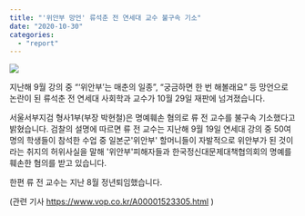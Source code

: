 ```yaml
---
title: "'위안부 망언' 류석춘 전 연세대 교수 불구속 기소"
date: "2020-10-30"
categories: 
  - "report"
---
```


![](https://womenandwar.net/kr/wp-content/uploads/2020/10/photo_2020-10-30_11-30-54.jpg)

지난해 9월 강의 중 “‘위안부’는 매춘의 일종”, “궁금하면 한 번 해볼래요” 등 망언으로 논란이 된 류석춘 전 연세대 사회학과 교수가 10월 29일 재판에 넘겨졌습니다.

서울서부지검 형사1부(부장 박현철)은 명예훼손 혐의로 류 전 교수를 불구속 기소했다고 밝혔습니다. 검찰의 설명에 따르면 류 전 교수는 지난해 9월 19일 연세대 강의 중 50여 명의 학생들이 참석한 수업 중 일본군'위안부' 할머니들이 자발적으로 위안부가 된 것이라는 취지의 허위사실을 말해 '위안부'피해자들과 한국정신대문제대책협의회의 명예를 훼손한 혐의를 받고 있습니다.

한편 류 전 교수는 지난 8월 정년퇴임했습니다.

(관련 기사 https://www.vop.co.kr/A00001523305.html )
